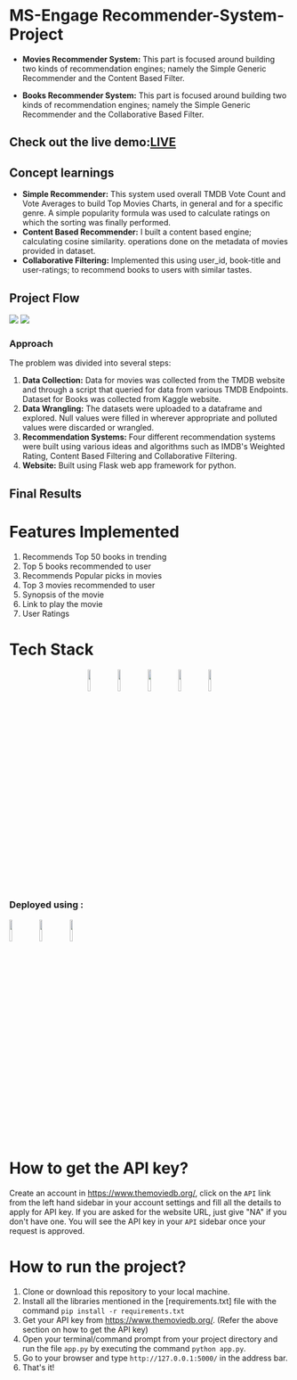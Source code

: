 # MS-Engage Recommender-System-Project

* **Movies Recommender System:** This part is focused around building two kinds of recommendation engines; namely the Simple Generic Recommender and the Content Based Filter.

* **Books Recommender System:** This part is focused around building two kinds of recommendation engines; namely the Simple Generic Recommender and the Collaborative Based Filter.

## Check out the live demo:[LIVE](https://www.youtube.com/watch?v=GQ8e2AZywC8)

##  Concept learnings
* **Simple Recommender:** This system used overall TMDB Vote Count and Vote Averages to build Top Movies Charts, in general and for a specific genre. A simple popularity formula was used to calculate ratings on which the sorting was finally performed.
* **Content Based Recommender:** I built a content based engine; calculating cosine similarity.
operations done on the metadata of movies provided in dataset.
* **Collaborative Filtering:** Implemented this using user_id, book-title and user-ratings; to recommend books to users with similar tastes.
 
## Project Flow

<img src="https://github.com/RajshreeVats/recommendation-engine/blob/master/templates/My%20First%20Board%20(2).jpg">
<img src="https://github.com/RajshreeVats/recommendation-engine/blob/master/templates/My%20First%20Board.jpg">

### Approach 

The problem was divided into several steps:

1. **Data Collection:** Data for movies was collected from the TMDB website and through a script that queried for data from various TMDB Endpoints. Dataset for Books was collected from Kaggle website.
2. **Data Wrangling:** The datasets were uploaded to a dataframe and explored. Null values were filled in wherever appropriate and polluted values were discarded or wrangled.
3. **Recommendation Systems:** Four different recommendation systems were built using various ideas and algorithms such as IMDB's Weighted Rating, Content Based Filtering and Collaborative Filtering.
3. **Website:** Built using Flask web app framework for python.

## Final Results 
# Features Implemented
1. Recommends Top 50 books in trending 
2. Top 5 books recommended to user 
3. Recommends Popular picks in movies
4. Top 3 movies recommended to user
5. Synopsis of the movie 
6. Link to play the movie
7. User Ratings
 

# Tech Stack
<p align ="center">
  <code><img src="http://api.buttercms.com/static/images/tech_banners/Flask.716baf905d79.png" width="10%" /></code>
  <code><img src="https://www.digitaldesignjournal.com/wp-content/uploads/2018/07/Python-Programming-Wallpaper_1.jpg" width="10%" /></code>
  <code><img src="https://i1.wp.com/softwareengineeringdaily.com/wp-content/uploads/2018/07/jupyter-logo.png" width="10%"/></code>
 <code><img src="https://upload.wikimedia.org/wikipedia/commons/3/31/NumPy_logo_2020.svg" width="10%"/></code>
 <code><img src="https://en.wikipedia.org/wiki/Pandas_(software)#/media/File:Pandas_logo.svg" width = "10%"/></code>
 
### Deployed using :
 
  <code><img src="https://iconape.com/wp-content/files/us/67356/png/heroku-1.png" width="10%"/></code>
  <code><img src="https://img.icons8.com/color/64/000000/git.png" width="10%"/></code>
  <code><img src="https://img.icons8.com/color/64/000000/github.png" width="10%"/></code>



# How to get the API key?
Create an account in https://www.themoviedb.org/, click on the `API` link from the left hand sidebar in your account settings and fill all the details to apply for API key. If you are asked for the website URL, just give "NA" if you don't have one. You will see the API key in your `API` sidebar once your request is approved.

# How to run the project?
1. Clone or download this repository to your local machine.
2. Install all the libraries mentioned in the [requirements.txt] file with the command `pip install -r requirements.txt`
3. Get your API key from https://www.themoviedb.org/. (Refer the above section on how to get the API key)
4. Open your terminal/command prompt from your project directory and run the file `app.py` by executing the command `python app.py`.
5. Go to your browser and type `http://127.0.0.1:5000/` in the address bar.
6. That's it! 

